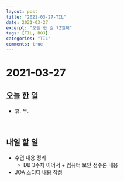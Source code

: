 ```yaml
---
layout: post
title: "2021-03-27-TIL"
date: 2021-03-27
excerpt: "오늘 한 일 72일째"
tags: [TIL, BOJ]
categories: "TIL"
comments: true
---
```


# 2021-03-27

## 오늘 한 일    
- 휴. 무.

<br>

## 내일 할 일
- 수업 내용 정리
    - DB 3주차 이어서 + 컴퓨터 보안 정수론 내용
- JOA 스터디 내용 작성
